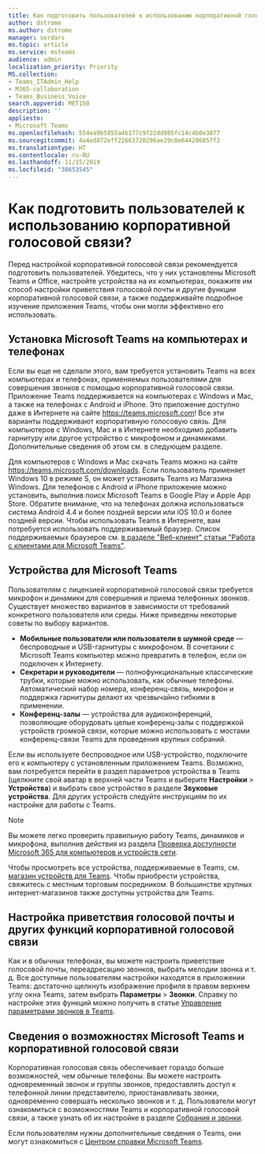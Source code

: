 ```yaml
---
title: Как подготовить пользователей к использованию корпоративной голосовой связи Microsoft 365?
author: dstrome
ms.author: dstrome
manager: serdars
ms.topic: article
ms.service: msteams
audience: admin
localization_priority: Priority
MS.collection:
- Teams_ITAdmin_Help
- M365-collaboration
- Teams_Business_Voice
search.appverid: MET150
description: ''
appliesto:
- Microsoft Teams
ms.openlocfilehash: 554ea9b5855a4b177c9f22dd985fc14c4b0e3877
ms.sourcegitcommit: 4a4ed872eff22663720296ae29c0e644286857f2
ms.translationtype: HT
ms.contentlocale: ru-RU
ms.lasthandoff: 11/15/2019
ms.locfileid: "38653545"
---
```

# <a name="how-do-i-get-my-users-ready-for-business-voice"></a>Как подготовить пользователей к использованию корпоративной голосовой связи?

Перед настройкой корпоративной голосовой связи рекомендуется подготовить пользователей. Убедитесь, что у них установлены Microsoft Teams и Office, настройте устройства на их компьютерах, покажите им способ настройки приветствия голосовой почты и другие функции корпоративной голосовой связи, а также поддерживайте подробное изучение приложения Teams, чтобы они могли эффективно его использовать.

## <a name="install-microsoft-teams-on-computers-and-phones"></a>Установка Microsoft Teams на компьютерах и телефонах

Если вы еще не сделали этого, вам требуется установить Teams на всех компьютерах и телефонах, применяемых пользователями для совершения звонков с помощью корпоративной голосовой связи. Приложение Teams поддерживается на компьютерах с Windows и Mac, а также на телефонах с Android и iPhone. Это приложение доступно даже в Интернете на сайте https://teams.microsoft.com! Все эти варианты поддерживают корпоративную голосовую связь. Для компьютеров с Windows, Mac и в Интернете необходимо добавить гарнитуру или другое устройство с микрофоном и динамиками. Дополнительные сведения об этом см. в следующем разделе.

Для компьютеров с Windows и Mac скачать Teams можно на сайте https://teams.microsoft.com/downloads. Если пользователь применяет Windows 10 в режиме S, он может установить Teams из Магазина Windows.
Для телефонов с Android и iPhone приложение можно установить, выполнив поиск Microsoft Teams в Google Play и Apple App Store. Обратите внимание, что на телефонах должна использоваться система Android 4.4 и более поздней версии или iOS 10.0 и более поздней версии.
Чтобы использовать Teams в Интернете, вам потребуется использовать поддерживаемый браузер. Список поддерживаемых браузеров см. [в разделе "Веб-клиент" статьи "Работа с клиентами для Microsoft Teams"](../get-clients.md#web-client).

## <a name="devices-for-microsoft-teams"></a>Устройства для Microsoft Teams

Пользователям с лицензией корпоративной голосовой связи требуется микрофон и динамики для совершения и приема телефонных звонков. Существует множество вариантов в зависимости от требований конкретного пользователя или среды. Ниже приведены некоторые советы по выбору вариантов.

* **Мобильные пользователи или пользователи в шумной среде** — беспроводные и USB-гарнитуры с микрофоном. В сочетании с Microsoft Teams компьютер можно превратить в телефон, если он подключен к Интернету.
* **Секретари и руководители** — полнофункциональные классические трубки, которые можно использовать, как обычные телефоны. Автоматический набор номера, конференц-связь, микрофон и поддержка гарнитуры делают их чрезвычайно гибкими в применении.
* **Конференц-залы** — устройства для аудиоконференций, позволяющие оборудовать целые конференц-залы с поддержкой устройств громкой связи, которые можно использовать с мостами конференц-связи Teams для проведения крупных собраний.

Если вы используете беспроводное или USB-устройство, подключите его к компьютеру с установленным приложением Teams. Возможно, вам потребуется перейти в раздел параметров устройства в Teams (щелкните свой аватар в верхней части Teams и выберите **Настройки** > **Устройства**) и выбрать свое устройство в разделе **Звуковые устройства**. Для других устройств следуйте инструкциям по их настройке для работы с Teams.

> [!NOTE]
> Вы можете легко проверить правильную работу Teams, динамиков и микрофона, выполнив действия из раздела [Проверка доступности Microsoft 365 для компьютеров и устройств сети](get-ready-internet.md#make-sure-computers-and-devices-on-your-network-can-reach-microsoft-365).

Чтобы просмотреть все устройства, поддерживаемые в Teams, см. [магазин устройств для Teams](https://products.office.com/microsoft-teams/across-devices/devices). Чтобы приобрести устройства, свяжитесь с местным торговым посредником. В большинстве крупных интернет-магазинов также доступны устройства для Teams.

## <a name="set-up-voicemail-greetings-and-other-business-voice-features"></a>Настройка приветствия голосовой почты и других функций корпоративной голосовой связи

Как и в обычных телефонах, вы можете настроить приветствие голосовой почты, переадресацию звонков, выбрать мелодии звонка и т. д. Все доступные пользователям настройки находятся в приложении Teams: достаточно щелкнуть изображение профиля в правом верхнем углу окна Teams, затем выбрать **Параметры** > **Звонки**. Справку по настройке этих функций можно получить в статье [Управление параметрами звонков в Teams](https://support.office.com/article/manage-your-call-settings-in-teams-456cb611-3477-496f-b31a-6ab752a7595f).

## <a name="learn-what-microsoft-teams-and-business-voice-can-do"></a>Сведения о возможностях Microsoft Teams и корпоративной голосовой связи

Корпоративная голосовая связь обеспечивает гораздо больше возможностей, чем обычные телефоны. Вы можете настроить одновременный звонок и группы звонков, предоставлять доступ к телефонной линии представителю, приостанавливать звонки, одновременно совершать несколько звонков и т. д. Пользователи могут ознакомиться с возможностями Teams и корпоративной голосовой связи, а также узнать об их настройке в разделе [Собрания и звонки](https://support.office.com/article/meetings-and-calls-d92432d5-dd0f-4d17-8f69-06096b6b48a8?ui=en-US&rs=en-US&ad=US#ID0EAABAAA=Calls).

Если пользователям нужны дополнительные сведения о Teams, они могут ознакомиться с [Центром справки Microsoft Teams](https://support.office.com/teams).
